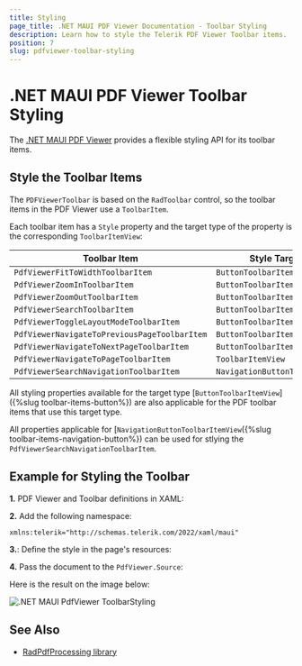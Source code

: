 ```yaml
---
title: Styling
page_title: .NET MAUI PDF Viewer Documentation - Toolbar Styling
description: Learn how to style the Telerik PDF Viewer Toolbar items.
position: 7
slug: pdfviewer-toolbar-styling
---
```


# .NET MAUI PDF Viewer Toolbar Styling

The <a href="https://www.telerik.com/maui-ui/pdf-viewer" target="_blank">.NET MAUI PDF Viewer</a> provides a flexible styling API for its toolbar items. 

## Style the Toolbar Items

The `PDFViewerToolbar` is based on the `RadToolbar` control, so the toolbar items in the PDF Viewer use a `ToolbarItem`. 

Each toolbar item has a `Style` property and the target type of the property is the corresponding `ToolbarItemView`:

| Toolbar Item | Style Target type |
| ------------ | ------- |
| `PdfViewerFitToWidthToolbarItem ` | `ButtonToolbarItemView` |
| `PdfViewerZoomInToolbarItem ` | `ButtonToolbarItemView` |
| `PdfViewerZoomOutToolbarItem ` | `ButtonToolbarItemView` |
| `PdfViewerSearchToolbarItem ` | `ButtonToolbarItemView` |
| `PdfViewerToggleLayoutModeToolbarItem ` | `ButtonToolbarItemView` |
| `PdfViewerNavigateToPreviousPageToolbarItem ` | `ButtonToolbarItemView` |
| `PdfViewerNavigateToNextPageToolbarItem ` | `ButtonToolbarItemView` |
| `PdfViewerNavigateToPageToolbarItem ` | `ToolbarItemView` |
| `PdfViewerSearchNavigationToolbarItem ` | `NavigationButtonToolbarItemView` |

All styling properties available for the target type [`ButtonToolbarItemView`]({%slug toolbar-items-button%}) are also applicable for the PDF toolbar items that use this target type. 

All properties applicable for [`NavigationButtonToolbarItemView`({%slug toolbar-items-navigation-button%}) can be used for stlying the `PdfViewerSearchNavigationToolbarItem`.

## Example for Styling the Toolbar

**1.** PDF Viewer and Toolbar definitions in XAML:

<snippet id='pdfviewer-toolbar-styling-xaml'/>

**2.** Add the following namespace:

```XAML
xmlns:telerik="http://schemas.telerik.com/2022/xaml/maui"
```

**3.**: Define the style in the page's resources:

<snippet id='pdfviewer-toolbar-styling-resources'/>

**4.** Pass the document to the `PdfViewer.Source`:

<snippet id='pdfviewer-toolbar'/>

Here is the result on the image below:

![.NET MAUI PdfViewer ToolbarStyling](images/pdf-toolbar-styling.png)

## See Also

- [RadPdfProcessing library](https://docs.telerik.com/devtools/document-processing/libraries/radpdfprocessing/overview)
